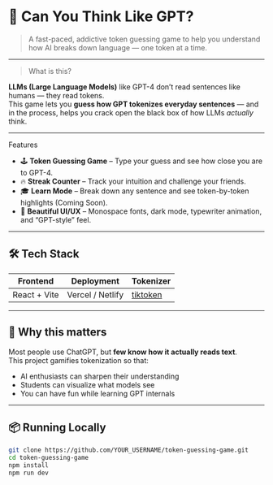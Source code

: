 # 🧠 Can You Think Like GPT?

> A fast-paced, addictive token guessing game to help you understand how AI breaks down language — one token at a time.
---
>  What is this?

**LLMs (Large Language Models)** like GPT-4 don’t read sentences like humans — they read tokens.  
This game lets you **guess how GPT tokenizes everyday sentences** — and in the process, helps you crack open the black box of how LLMs *actually* think.

---
 Features

- 🕹️ **Token Guessing Game** – Type your guess and see how close you are to GPT-4.
- 🔥 **Streak Counter** – Track your intuition and challenge your friends.
- 🎓 **Learn Mode** – Break down any sentence and see token-by-token highlights (Coming Soon).
- 🌌 **Beautiful UI/UX** – Monospace fonts, dark mode, typewriter animation, and “GPT-style” feel.

---

## 🛠️ Tech Stack

| Frontend        | Deployment         | Tokenizer           |
|-----------------|--------------------|----------------------|
| React + Vite    | Vercel / Netlify   | [tiktoken](https://github.com/dqbd/tiktoken) |

---

## 🧠 Why this matters

Most people use ChatGPT, but **few know how it actually reads text**.  
This project gamifies tokenization so that:
- AI enthusiasts can sharpen their understanding
- Students can visualize what models see
- You can have fun while learning GPT internals

---

## 📦 Running Locally

```bash
git clone https://github.com/YOUR_USERNAME/token-guessing-game.git
cd token-guessing-game
npm install
npm run dev
